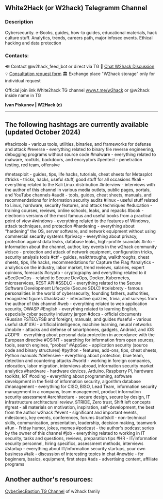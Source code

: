 ## White2Hack (or W2hack) Telegramm Channel 

### Description
Cybersecurity. e-Books, guides, how-to guides, educational materials, hack culture stuff. Analytics, trends, careers path, major infosec events. Ethical hacking and data protection

### Contacts:
🔊 Contact @w2hack_feed_bot or direct via TG
💬 [Chat W2hack Discussion](https://t.me/+VdkEIWudTi5m3dsA) <br />
💡  [Consultation request form](https://forms.gle/iB9iX3BwyxJM4Ktx5)
🏛  Exchange place "W2hack storage" only for individual request 

Official join iink White2hack TG channel www.t.me/w2hack or @w2hack inside name in TG

__Ivan Piskunov | W2Hack (c)__

--- 

## The following hashtags are currently available (updated October 2024)

#hacktools - various tools, utilities, binaries, and frameworks for defense and attack
#reverse - everything related to binary file reverse engineering, debugging programs without source code
#malware - everything related to malware, rootkits, backdoors, and encryptors
#pentest  - penetration testing, red team, offensive

#metasploit - guides, tips, life hacks, tutorials, cheat sheets for Metasplot 
#tricks - tricks, hacks, useful stuff, good stuff for all occasions
#kali - everything related to the Kali Linux distribution
#interview - interviews with the author of this channel in various media outlets, public pages, portals, and YouTube channels
#audit  - tools, guides, cheat sheets, manuals, and recommendations for information security audits
#linux - useful stuff related to Linux, hardware, security features, and attack techniques 
#education - training courses, reviews, online schools, leaks, and repacks
#book - electronic versions of the most famous and useful books from a practical point of view
#windows - everything related to the features of Windows, attack techniques, and protection
#hardening - everything about “hardening” the OS, server software, and network equipment without using commercial security systems
#privacy - everything about privacy, protection against data leaks, database leaks, high-profile scandals
#info - information about the channel, author, key events in the w2hack community
#cisco - protection and attack of network equipment, configuration tricks, security analysis tools
#ctf  - guides, walkthroughs, walkthroughs, cheat sheets, tips, life hacks, recommendations for Capture the Flag
#analytics  - analytics on the industry, labor market, trend reviews, salaries, expert opinions, forecasts
#crypto - cryptography and everything related to it
#SecDevOps - related to Secure DevOps, Docker, Kubernetes, microservices, REST API
#SSDLC  - everything related to the Secure Software Development Lifecycle (Secure SDLC)
#celebrety - famous personalities in the world of cybersecurity, founding fathers, authorities, recognized figures
#hackQuiz - interactive quizzes, trivia, and surveys from the author of this channel
#web - everything related to web application security, OWASP
#English - everything related to learning English, especially cyber security industry jargon
#docs - official documents (Russian FSTEC/FSB and foreign), manuals, and guides
#useful - various useful stuff
#AI - artificial intelligence, machine learning, neural networks
#mobile - attacks and defense of smartphones, gadgets, Android, and iOS
#GDPR - everything about personal data protection in accordance with the European directive
#OSINT - searching for information from open sources, tools, search engines, “probes”
#AppSec - application security (source code and binary structures)
#python - features, add-ons, tips, cheat sheets, Python manuals
#defensive - everything about protection, blue team, detection and countering attacks
#world - working in foreign companies, relocation, labor migration, interviews abroad, information security market analytics
#hardware - hardware devices, Arduino, Raspberry PI, hardware toolkits, IoT
#coding - everything about programming, software development in the field of information security, algorithm database
#management - everything for CISO, BISO, Lead Team, information security management in a company, team management, product information security assessment
#architecture - secure design, secure by design, IT infrastructure architectural review, STRIDE, Zero trust, Shift left concepts
#great - all materials on motivation, inspiration, self-development, the best from the author w2hack
#event - significant and important events, milestones, key events, conferences, forums
#softskill - non-technical skills, communication, presentation, leadership, decision making, teamwork
#fun - Friday humor, jokes, memes
#podcast - the author's podcast series by the owner of this channel
#job - everything related to working in IT security, tasks and questions, reviews, preparation tips
#HR - IT/information security personnel, hiring specifics, assessment methods, interviews
#startup - everything about IT/information security startups, your own business
#talk - discussion of interesting topics in chat
#newbie - for beginners, basics, equipment, first steps
#ads - advertising content, affiliate programs

## Another author's resources:
[CyberSecBastion TG Channel](https://t.me/+lM-z1s7354Y1NmEy) of w2hack family
